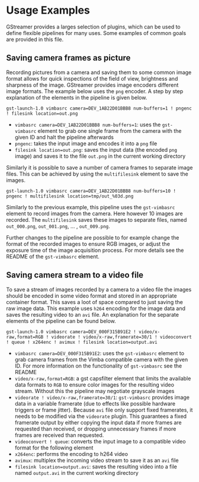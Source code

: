 # Usage Examples

GStreamer provides a larges selection of plugins, which can be used to define flexible pipelines for
many uses. Some examples of common goals are provided in this file.

## Saving camera frames as picture

Recording pictures from a camera and saving them to some common image format allows for quick
inspections of the field of view, brightness and sharpness of the image. GStreamer provides image
encoders different image formats. The example below uses the `png` encoder. A step by step
explanation of the elements in the pipeline is given below.

```
gst-launch-1.0 vimbasrc camera=DEV_1AB22D01BBB8 num-buffers=1 ! pngenc ! filesink location=out.png
```

- `vimbasrc camera=DEV_1AB22D01BBB8 num-buffers=1`: uses the `gst-vimbasrc` element to grab one
  single frame from the camera with the given ID and halt the pipeline afterwards
- `pngenc`: takes the input image and encodes it into a `png` file
- `filesink location=out.png`: saves the input data (the encoded `png` image) and saves it to the
  file `out.png` in the current working directory

Similarly it is possible to save a number of camera frames to separate image files. This can be
achieved by using the `multifilesink` element to save the images.

```
gst-launch-1.0 vimbasrc camera=DEV_1AB22D01BBB8 num-buffers=10 ! pngenc ! multifilesink location=tmp/out_%03d.png
```

Similarly to the previous example, this pipeline uses the `gst-vimbasrc` element to record images
from the camera. Here however 10 images are recorded. The `multifilesink` saves these images to
separate files, named `out_000.png`, `out_001.png`, ... , `out_009.png`.

Further changes to the pipeline are possible to for example change the format of the recorded images
to ensure RGB images, or adjust the exposure time of the image acquisition process. For more details
see the README of the `gst-vimbasrc` element.

## Saving camera stream to a video file

To save a stream of images recorded by a camera to a video file the images should be encoded in some
video format and stored in an appropriate container format. This saves a loot of space compared to
just saving the raw image data. This example uses `h264` encoding for the image data and saves the
resulting video to an `avi` file. An explanation for the separate elements of the pipeline can be
found below.

```
gst-launch-1.0 vimbasrc camera=DEV_000F315B91E2 ! video/x-raw,format=RGB ! videorate ! video/x-raw,framerate=30/1 ! videoconvert ! queue ! x264enc ! avimux ! filesink location=output.avi
```

- `vimbasrc camera=DEV_000F315B91E2`: uses the `gst-vimbasrc` element to grab camera frames from the
  Vimba compatible camera with the given ID. For more information on the functionality of
  `gst-vimbasrc` see the README
- `video/x-raw,format=RGB`: a gst capsfilter element that limits the available data formats to `RGB`
  to ensure color images for the resulting video stream. Without this the pipeline may negotiate
  grayscale images
- `videorate ! video/x-raw,framerate=30/1`: `gst-vimbasrc` provides image data in a variable
  framerate (due to effects like possible hardware triggers or frame jitter). Because `avi` file
  only support fixed framerates, it needs to be modified via the `videorate` plugin. This guarantees
  a fixed framerate output by either copying the input data if more frames are requested than
  received, or dropping unnecessary frames if more frames are received than requested.
- `videoconvert ! queue`: converts the input image to a compatible video format for the following
  element
- `x264enc`: performs the encoding to h264 video
- `avimux`: multiplex the incoming video stream to save it as an `avi` file
- `filesink location=output.avi`: saves the resulting video into a file named `output.avi` in the
  current working directory
